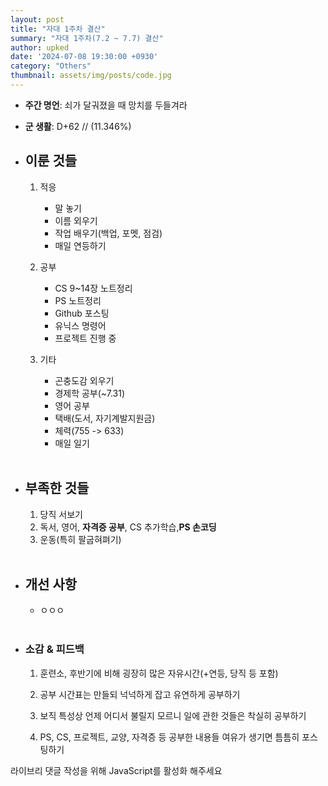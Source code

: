 ```yaml
---
layout: post
title: "자대 1주차 결산"
summary: "자대 1주차(7.2 ~ 7.7) 결산"
author: upked
date: '2024-07-08 19:30:00 +0930'
category: "Others"
thumbnail: assets/img/posts/code.jpg
---
```


- **주간 명언**: 쇠가 달궈졌을 때 망치를 두들겨라

- **군 생활**: D+62 // (11.346%)

- ## 이룬 것들<br/>

    1. 적응
        - 말 놓기
        - 이름 외우기
        - 작업 배우기(백업, 포멧, 점검)
        - 매일 연등하기<br/>

    2. 공부
        - CS 9~14장 노트정리
        - PS 노트정리
        - Github 포스팅
        - 유닉스 명령어
        - 프로젝트 진행 중<br/>

    3. 기타
        - 곤충도감 외우기
        - 경제학 공부(~7.31)
        - 영어 공부
        - 택배(도서, 자기계발지원금)
        - 체력(755 -> 633)
        - 매일 일기<br/><br/>


- ## 부족한 것들<br/>

    1. 당직 서보기
    2. 독서, 영어, **자격증 공부**, CS 추가학습,**PS 손코딩** 
    3. 운동(특히 팔굽혀펴기)<br/><br/>


- ## 개선 사항<br/>

    -  ㅇㅇㅇ<br/><br/>

- ### 소감 & 피드백<br/>

    1. 훈련소, 후반기에 비해 굉장히 많은 자유시간(+연등, 당직 등 포함)<br/>

    2. 공부 시간표는 만들되 넉넉하게 잡고 유연하게 공부하기<br/>

    3. 보직 특성상 언제 어디서 불릴지 모르니 일에 관한 것들은 착실히 공부하기<br/>

    4. PS, CS, 프로젝트, 교양, 자격증 등 공부한 내용들 여유가 생기면 틈틈히 포스팅하기

<!-- 라이브리 시티 설치 코드 -->
<div id="lv-container" data-id="city" data-uid="MTAyMC81OTk3MS8zNjQzNA==">
	<script type="text/javascript">
   (function(d, s) {
       var j, e = d.getElementsByTagName(s)[0];

       if (typeof LivereTower === 'function') { return; }

       j = d.createElement(s);
       j.src = 'https://cdn-city.livere.com/js/embed.dist.js';
       j.async = true;

       e.parentNode.insertBefore(j, e);
   })(document, 'script');
	</script>
<noscript> 라이브리 댓글 작성을 위해 JavaScript를 활성화 해주세요</noscript>
</div>
<!-- 시티 설치 코드 끝 -->